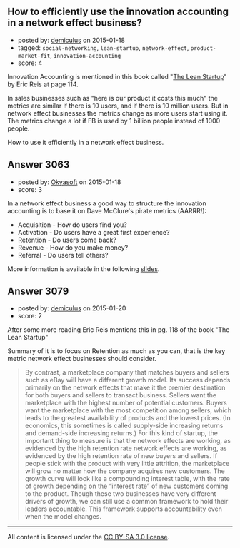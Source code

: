## How to efficiently use the innovation accounting in a network effect business?

- posted by: [demiculus](https://stackexchange.com/users/5264485/demiculus) on 2015-01-18
- tagged: `social-networking`, `lean-startup`, `network-effect`, `product-market-fit`, `innovation-accounting`
- score: 4

<p>Innovation Accounting is mentioned in this book called "<a href="http://www.stpia.ir/files/The%20Lean%20Startup%20.pdf" rel="nofollow">The Lean Startup</a>" by Eric Reis at page 114. </p>

<p>In sales businesses such as "here is our product it costs this much" the metrics are similar if there is 10 users, and if there is 10 million users. 
But in network effect businesses the metrics change as more users start using it. The metrics change a lot if FB is used by 1 billion people instead of 1000 people. </p>

<p>How to use it efficiently in a network effect business.</p>



## Answer 3063

- posted by: [Okyasoft](https://stackexchange.com/users/294248/okyasoft) on 2015-01-18
- score: 3

<p>In a network effect business a good way to structure the innovation accounting is to base it on Dave McClure's pirate metrics (AARRR!):</p>

<ul>
<li>Acquisition - How do users find you?</li>
<li>Activation - Do users have a great first experience?</li>
<li>Retention - Do users come back?</li>
<li>Revenue - How do you make money?</li>
<li>Referral - Do users tell others?</li>
</ul>

<p>More information is available in the following <a href="http://www.slideshare.net/dmc500hats/startup-metrics-for-pirates-long-version" rel="nofollow">slides</a>.</p>



## Answer 3079

- posted by: [demiculus](https://stackexchange.com/users/5264485/demiculus) on 2015-01-20
- score: 2

<p>After some more reading Eric Reis mentions this in pg. 118 of the book "The Lean Startup"</p>

<p>Summary of it is to focus on Retention as much as you can, that is the key metric network effect businesses should consider. </p>

<blockquote>
  <p>By contrast, a marketplace company that matches buyers and
  sellers such as eBay will have a different growth model. Its success
  depends primarily on the network effects that make it the premier
  destination for both buyers and sellers to transact business. Sellers
  want the marketplace with the highest number of potential
  customers. Buyers want the marketplace with the most competition
  among sellers, which leads to the greatest availability of products
  and the lowest prices. (In economics, this sometimes is called
  supply-side increasing returns and demand-side increasing returns.)
  For this kind of startup, the important thing to measure is that the
  network effects are working, as evidenced by the high retention rate
  network effects are working, as evidenced by the high retention rate
  of new buyers and sellers. If people stick with the product with
  very little attrition, the marketplace will grow no matter how the
  company acquires new customers. The growth curve will look like
  a compounding interest table, with the rate of growth depending on
  the “interest rate” of new customers coming to the product.
  Though these two businesses have very different drivers of
  growth, we can still use a common framework to hold their leaders
  accountable. This framework supports accountability even when the
  model changes.</p>
</blockquote>




---

All content is licensed under the [CC BY-SA 3.0 license](https://creativecommons.org/licenses/by-sa/3.0/).
